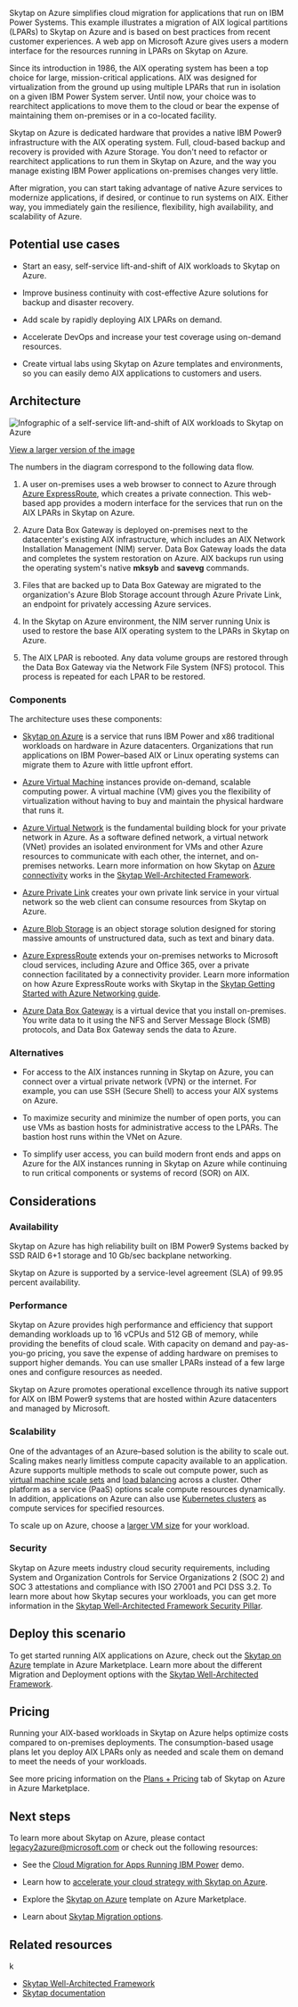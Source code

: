 Skytap on Azure simplifies cloud migration for applications that run on IBM
Power Systems. This example illustrates a migration of AIX logical partitions (LPARs) to Skytap on Azure and is based on best practices from recent customer experiences. A web app on Microsoft Azure gives users a modern interface for the resources running in LPARs on Skytap on Azure.

Since its introduction in 1986, the AIX operating system has been a top choice for large, mission-critical applications. AIX was designed for virtualization from the ground up using multiple LPARs that run in isolation on a given IBM Power System server. Until now, your choice was to rearchitect applications to move them to the cloud or bear the expense of maintaining them on-premises or in a co-located facility.

Skytap on Azure is dedicated hardware that provides a native IBM Power9 infrastructure with the AIX operating system. Full, cloud-based backup and recovery is provided with Azure Storage. You don't need to refactor or rearchitect applications to run them in Skytap on Azure, and the way you manage existing IBM Power applications on-premises changes very little.

After migration, you can start taking advantage of native Azure services to modernize applications, if desired, or continue to run systems on AIX. Either way, you immediately gain the resilience, flexibility, high availability, and scalability of Azure.

## Potential use cases

-   Start an easy, self-service lift-and-shift of AIX workloads to Skytap on Azure.

-   Improve business continuity with cost-effective Azure solutions for backup and disaster recovery.

-   Add scale by rapidly deploying AIX LPARs on demand.

-   Accelerate DevOps and increase your test coverage using on-demand resources.

-   Create virtual labs using Skytap on Azure templates and environments, so you can easily demo AIX applications to customers and users.

## Architecture

![Infographic of a self-service lift-and-shift of AIX workloads to Skytap on Azure](media/aix-skytap-architecture-800.png)

 [View a larger version of the image](media/aix-skytap-architecture-large.png)

The numbers in the diagram correspond to the following data flow.

1.  A user on-premises uses a web browser to connect to Azure through [Azure ExpressRoute](/azure/expressroute/expressroute-introduction), which creates a private connection. This web-based app provides a modern interface for the services that run on the AIX LPARs in Skytap on Azure.

2.  Azure Data Box Gateway is deployed on-premises next to the datacenter's existing AIX infrastructure, which includes an AIX Network Installation Management (NIM) server. Data Box Gateway loads the data and completes the system restoration on Azure. AIX backups run using the operating system's native **mksyb** and **savevg** commands.

3.  Files that are backed up to Data Box Gateway are migrated to the organization's Azure Blob Storage account through Azure Private Link, an endpoint for privately accessing Azure services.

4.  In the Skytap on Azure environment, the NIM server running Unix is used to restore the base AIX operating system to the LPARs in Skytap on Azure.

5.  The AIX LPAR is rebooted. Any data volume groups are restored through the Data Box Gateway via the Network File System (NFS) protocol. This process is repeated for each LPAR to be restored.

### Components

The architecture uses these components:

-   [Skytap on Azure](https://azuremarketplace.microsoft.com/marketplace/apps/skytapinc.skytap-on-azure-main1?tab=overview) is a service that runs IBM Power and x86 traditional workloads on hardware in Azure datacenters. Organizations that run applications on IBM Power–based AIX or Linux operating systems can migrate them to Azure with little upfront effort.

-   [Azure Virtual Machine](https://azure.microsoft.com/services/virtual-machines/) instances provide on-demand, scalable computing power. A virtual machine (VM) gives you the flexibility of virtualization without having to buy and maintain the physical hardware that runs it.

-   [Azure Virtual Network](/azure/virtual-network/virtual-networks-overview) is the fundamental building block for your private network in Azure. 
As a software defined network, a virtual network (VNet) provides an isolated environment for VMs and other Azure resources to communicate with each other, the internet, and on-premises networks. 
Learn more information on how Skytap on [Azure connectivity](https://skytap.github.io/well-architected-framework/operations/connectivity/skytaponazureconnectivity/) works in the [Skytap Well-Architected Framework](https://skytap.github.io/well-architected-framework/).

-   [Azure Private Link](/azure/private-link/private-link-overview) creates your own private link service in your virtual network so the web client can consume resources from Skytap on Azure.

-   [Azure Blob Storage](/azure/storage/blobs/storage-blobs-introduction) is an object storage solution designed for storing massive amounts of unstructured data, such as text and binary data.

-   [Azure ExpressRoute](/azure/expressroute/expressroute-introduction) extends your on-premises networks to Microsoft cloud services, including Azure and Office 365, over a private connection facilitated by a connectivity provider.
Learn more information on how Azure ExpressRoute works with Skytap in the [Skytap Getting Started with Azure Networking guide](https://skytap.github.io/well-architected-framework/operations/connectivity/skytaponazureconnectivity/).

-   [Azure Data Box Gateway](/azure/databox-gateway/data-box-gateway-overview) is a virtual device that you install on-premises. You write data to it using the NFS and Server Message Block (SMB) protocols, and Data Box Gateway sends the data to Azure.

### Alternatives

-   For access to the AIX instances running in Skytap on Azure, you can connect over a virtual private network (VPN) or the internet. For example, you can use SSH (Secure Shell) to access your AIX systems on Azure.

-   To maximize security and minimize the number of open ports, you can use VMs as bastion hosts for administrative access to the LPARs. The bastion host runs within the VNet on Azure.

-   To simplify user access, you can build modern front ends and apps on Azure for the AIX instances running in Skytap on Azure while continuing to run critical components or systems of record (SOR) on AIX.

## Considerations

### Availability

Skytap on Azure has high reliability built on IBM Power9 Systems backed by SSD RAID 6+1 storage and 10 Gb/sec backplane networking.

Skytap on Azure is supported by a service-level agreement (SLA) of 99.95 percent availability.

### Performance

Skytap on Azure provides high performance and efficiency that support demanding workloads up to 16 vCPUs and 512 GB of memory, while providing the benefits of cloud scale. With capacity on demand and pay-as-you-go pricing, you save the expense of adding hardware on premises to support higher demands. You can use smaller LPARs instead of a few large ones and configure resources as needed.

Skytap on Azure promotes operational excellence through its native support for AIX on IBM Power9 systems that are hosted within Azure datacenters and managed by Microsoft.

### Scalability

One of the advantages of an Azure–based solution is the ability to scale out. Scaling makes nearly limitless compute capacity available to an application. Azure supports multiple methods to scale out compute power, such as [virtual machine scale sets](/azure/virtual-machine-scale-sets/overview) and
[load balancing](/azure/load-balancer/load-balancer-overview) across a cluster. Other platform as a service (PaaS) options scale compute resources dynamically. In addition, applications on Azure can also use
[Kubernetes clusters](/azure/aks/concepts-clusters-workloads) as compute services for specified resources.

To scale up on Azure, choose a [larger VM size](https://azure.microsoft.com/services/virtual-machines/) for your workload.

### Security

Skytap on Azure meets industry cloud security requirements, including System and Organization Controls for Service Organizations 2 (SOC 2) and SOC 3 attestations and compliance with ISO 27001 and PCI DSS 3.2.
To learn more about how Skytap secures your workloads, you can get more information in the [Skytap Well-Architected Framework Security Pillar](https://skytap.github.io/well-architected-framework/security/). 

## Deploy this scenario

To get started running AIX applications on Azure, check out the [Skytap on Azure](https://azuremarketplace.microsoft.com/marketplace/apps/skytapinc.skytap-on-azure-main1?tab=overview) template in Azure Marketplace.
Learn more about the different Migration and Deployment options with the [Skytap Well-Architected Framework](https://skytap.github.io/well-architected-framework/).

## Pricing

Running your AIX-based workloads in Skytap on Azure helps optimize costs compared to on-premises deployments. The consumption-based usage plans let you deploy AIX LPARs only as needed and scale them on demand to meet the needs of your workloads.

See more pricing information on the [Plans + Pricing](https://azuremarketplace.microsoft.com/marketplace/apps/skytapinc.skytap-on-azure-main1?tab=PlansAndPrice) tab of Skytap on Azure in Azure Marketplace.

## Next steps

To learn more about Skytap on Azure, please contact <legacy2azure@microsoft.com> or check out the following resources:

-   See the [Cloud Migration for Apps Running IBM Power](https://techcommunity.microsoft.com/t5/video-hub/skytap-on-azure-cloud-migration-for-apps-running-ibm-power/m-p/1693588) demo.

-   Learn how to [accelerate your cloud strategy with Skytap on Azure](https://azure.microsoft.com/blog/accelerate-your-cloud-strategy-with-skytap-on-azure/).

-   Explore the [Skytap on Azure](https://azuremarketplace.microsoft.com/marketplace/apps/skytapinc.skytap-on-azure-main1?tab=overview) template on Azure Marketplace.

-   Learn about [Skytap Migration options](https://skytap.github.io/well-architected-framework/resiliency/).

## Related resources
k
- [Skytap Well-Architected Framework](https://skytap.github.io/well-architected-framework/)
- [Skytap documentation](https://help.skytap.com/)